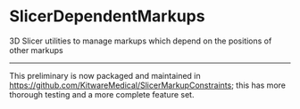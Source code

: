 # SlicerDependentMarkups
3D Slicer utilities to manage markups which depend on the positions of other markups

---

This preliminary is now packaged and maintained in https://github.com/KitwareMedical/SlicerMarkupConstraints; this has more thorough testing and a more complete feature set.
